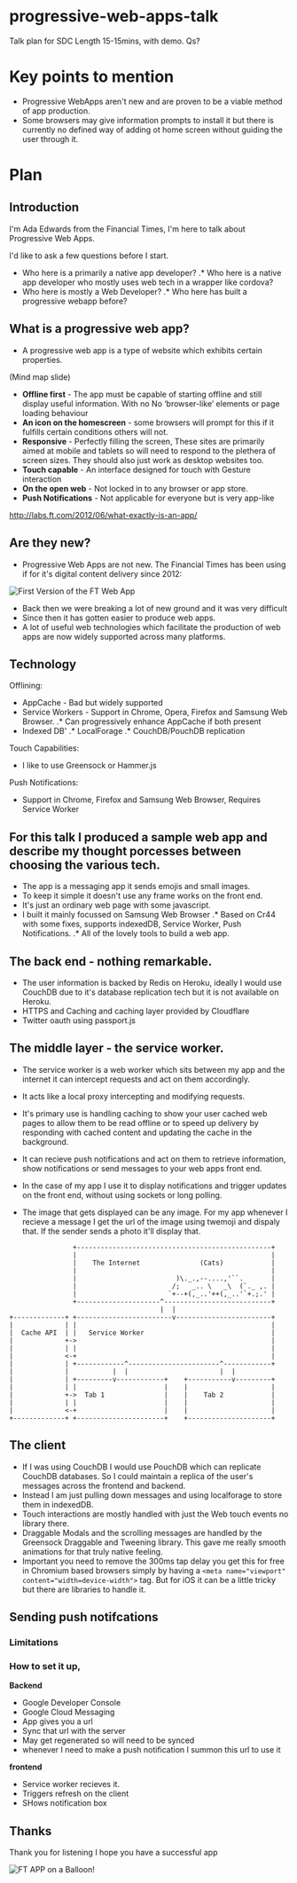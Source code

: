 # progressive-web-apps-talk
Talk plan for SDC
Length 15-15mins, with demo.
Qs?

# Key points to mention
 * Progressive WebApps aren't new and are proven to be a viable method of app production.
 * Some browsers may give information prompts to install it but there is currently no defined way of adding ot home screen without guiding the user through it.


# Plan

## Introduction

I'm Ada Edwards from the Financial Times, I'm here to talk about Progressive Web Apps.

I'd like to ask a few questions before I start.

* Who here is a primarily a native app developer?
.* Who here is a native app developer who mostly uses web tech in a wrapper like cordova?
* Who here is mostly a Web Developer?
.* Who here has built a progressive webapp before?

## What is a progressive web app?

* A progressive web app is a type of website which exhibits certain properties.

(Mind map slide)

* **Offline first** - The app must be capable of starting offline and still display useful information. With no No ‘browser-like’ elements or page loading behaviour
* **An icon on the homescreen** - some browsers will prompt for this if it fulfills certain conditions others will not.
* **Responsive** - Perfectly filling the screen, These sites are primarily aimed at mobile and tablets so will need to respond to the plethera of screen sizes. They should also just work as desktop websites too.
* **Touch capable** - An interface designed for touch with Gesture interaction
* **On the open web** - Not locked in to any browser or app store.
* **Push Notifications** - Not applicable for everyone but is very app-like

http://labs.ft.com/2012/06/what-exactly-is-an-app/

## Are they new?

 * Progressive Web Apps are not new. The Financial Times has been using if for it's digital content delivery since 2012:

![First Version of the FT Web App](https://raw.githubusercontent.com/AdaRoseEdwards/progressive-web-apps-talk/master/ipad-home.jpg)

 * Back then we were breaking a lot of new ground and it was very difficult
 * Since then it has gotten easier to produce web apps. 
 * A lot of useful web technologies which facilitate the production of web apps are now widely supported across many platforms.

## Technology

Offlining:
* AppCache - Bad but widely supported
* Service Workers - Support in Chrome, Opera, Firefox and Samsung Web Browser. 
.* Can progressively enhance AppCache if both present
* Indexed DB'
.* LocalForage
.* CouchDB/PouchDB replication

Touch Capabilities:
 * I like to use Greensock or Hammer.js

Push Notifications:
* Support in Chrome, Firefox and Samsung Web Browser, Requires Service Worker

## For this talk I produced a sample web app and describe my thought porcesses between choosing the various tech.

 * The app is a messaging app it sends emojis and small images.
 * To keep it simple it doesn't use any frame works on the front end.
 * It's just an ordinary web page with some javascript.
 * I built it mainly focussed on Samsung Web Browser
 .* Based on Cr44 with some fixes, supports indexedDB, Service Worker, Push Notifications.
 .* All of the lovely tools to build a web app.

## The back end - nothing remarkable.

 * The user information is backed by Redis on Heroku, ideally I would use CouchDB due to it's database replication tech but it is not available on Heroku.
 * HTTPS and Caching and caching layer provided by Cloudflare
 * Twitter oauth using passport.js

## The middle layer - the service worker.

 * The service worker is a web worker which sits between my app and the internet it can intercept requests and act on them accordingly.
 * It acts like a local proxy intercepting and modifying requests.
 * It's primary use is handling caching to show your user cached web pages to allow them to be read offline or to speed up delivery by responding with cached content and updating the cache in the background.
 * It can recieve push notifications and act on them to retrieve information, show notifications or send messages to your web apps front end.

 * In the case of my app I use it to display notifications and trigger updates on the front end, without using sockets or long polling.
 * The image that gets displayed can be any image. For my app whenever I recieve a message I get the url of the image using twemoji and dispaly that. If the sender sends a photo it'll display that.

```
                +-------------------------------------------------+
                |                                                 |
                |    The Internet               (Cats)            |
                |                                                 |
                |                         )\._.,--....,'``.       |
                |                        /;   _.. \   _\  (`._ ,. |
                |                       `+--+(,_..'++(,_..'`+.;.' |
                +---------------------^---------------------------+
                                      |  |
+-------------+ +------------------------v------------------------+
|             | |                                                 |
|  Cache API  | |   Service Worker                                |
|             +->                                                 |
|             | |                                                 |
|             <-+                                                 |
|             | +------------^-----------------------^------------+
|             |           |  |                       |  |
|             | +---------v------------+    +-----------v---------+
|             | |                      |    |                     |
|             +->  Tab 1               |    |    Tab 2            |
|             | |                      |    |                     |
|             <-+                      |    |                     |
+-------------+ +----------------------+    +---------------------+
```

## The client
 * If I was using CouchDB I would use PouchDB which can replicate CouchDB databases. So I could maintain a replica of the user's messages across the frontend and backend. 
 * Instead I am just pulling down messages and using localforage to store them in indexedDB.
 * Touch interactions are mostly handled with just the Web touch events no library there.
 * Draggable Modals and the scrolling messages are handled by the Greensock Draggable and Tweening library. This gave me really smooth animations for that truly native feeling.
 * Important you need to remove the 300ms tap delay you get this for free in Chromium based browsers simply by having a `<meta name="viewport" content="width=device-width">` tag. But for iOS it can be a little tricky but there are libraries to handle it.

## Sending push notifcations
### Limitations
### How to set it up,
**Backend**
 * Google Developer Console
 * Google Cloud Messaging
 * App gives you a url
 * Sync that url with the server
 * May get regenerated so will need to be synced
 * whenever I need to make a push notification I summon this url to use it

**frontend**
 * Service worker recieves it.
 * Triggers refresh on the client
 * SHows notification box

## Thanks

Thank you for listening I hope you have a successful app

![FT APP on a Balloon!](https://raw.githubusercontent.com/AdaRoseEdwards/progressive-web-apps-talk/master/FinancialTimes_G-FTUS_Balloon_LordMayorsAppeal.jpg)

